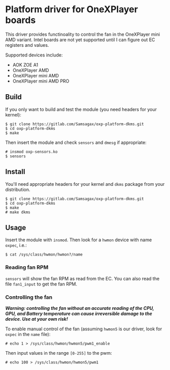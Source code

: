 # Platform driver for OneXPlayer boards

This driver provides functinoality to control the fan in the OneXPlayer mini
AMD variant. Intel boards are not yet supported until I can figure out EC
registers and values.

Supported devices include:

 - AOK ZOE A1
 - OneXPlayer AMD
 - OneXPlayer mini AMD
 - OneXPlayer mini AMD PRO

## Build
If you only want to build and test the module (you need headers for your
kernel):

```shell
$ git clone https://gitlab.com/Samsagax/oxp-platform-dkms.git
$ cd oxp-platform-dkms
$ make
```

Then insert the module and check `sensors` and `dmesg` if appropriate:
```shell
# insmod oxp-sensors.ko
$ sensors
```

## Install

You'll need appropriate headers for your kernel and `dkms` package from your
distribution.

```shell
$ git clone https://gitlab.com/Samsagax/oxp-platform-dkms.git
$ cd oxp-platform-dkms
$ make
# make dkms
```

## Usage

Insert the module with `insmod`. Then look for a `hwmon` device with name
`oxpec`, i.e.:

`$ cat /sys/class/hwmon/hwmon?/name`

### Reading fan RPM

`sensors` will show the fan RPM as read from the EC. You can also read the
file `fan1_input` to get the fan RPM.

### Controlling the fan

***Warning: controlling the fan without an accurate reading of the CPU, GPU,
and Battery temperature can cause irreversible damage to the device. Use at
your own risk!***

To enable manual control of the fan (assuming `hwmon5` is our driver, look for
`oxpec` in the `name` file):

`# echo 1 > /sys/class/hwmon/hwmon5/pwm1_enable`

Then input values in the range `[0-255]` to the pwm:

`# echo 100 > /sys/class/hwmon/hwmon5/pwm1`

